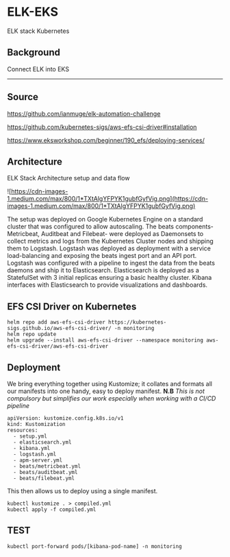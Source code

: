 # ELK-EKS
ELK stack Kubernetes 

## Background

Connect ELK into EKS

---

## Source

https://github.com/ianmuge/elk-automation-challenge

https://github.com/kubernetes-sigs/aws-efs-csi-driver#installation

https://www.eksworkshop.com/beginner/190_efs/deploying-services/

## Architecture

ELK Stack Architecture setup and data flow

![https://cdn-images-1.medium.com/max/800/1*TXtAlgYFPYK1gubfGyfVig.png](https://cdn-images-1.medium.com/max/800/1*TXtAlgYFPYK1gubfGyfVig.png)


The setup was deployed on Google Kubernetes Engine on a standard cluster that was configured to allow autoscaling. The beats components-Metricbeat, Auditbeat and Filebeat- were deployed as Daemonsets to collect metrics and logs from the Kubernetes Cluster nodes and shipping them to Logstash. Logstash was deployed as deployment with a service load-balancing and exposing the beats ingest port and an API port. Logstash was configured with a pipeline to ingest the data from the beats daemons and ship it to Elasticsearch. Elasticsearch is deployed as a StatefulSet with 3 initial replicas ensuring a basic healthy cluster. Kibana interfaces with Elasticsearch to provide visualizations and dashboards.

## EFS CSI Driver on Kubernetes

```
helm repo add aws-efs-csi-driver https://kubernetes-sigs.github.io/aws-efs-csi-driver/ -n monitoring
helm repo update
helm upgrade --install aws-efs-csi-driver --namespace monitoring aws-efs-csi-driver/aws-efs-csi-driver
```

## Deployment
We bring everything together using Kustomize; it collates and formats all our manifests into one handy, easy to deploy manifest. **N.B** _This is not compulsory but simplifies our work especially when working with a CI/CD pipeline_ 
```
apiVersion: kustomize.config.k8s.io/v1
kind: Kustomization
resources:
  - setup.yml
  - elasticsearch.yml
  - kibana.yml
  - logstash.yml
  - apm-server.yml
  - beats/metricbeat.yml
  - beats/auditbeat.yml
  - beats/filebeat.yml
```
This then allows us to deploy using a single manifest.
```
kubectl kustomize . > compiled.yml
kubectl apply -f compiled.yml
```

## TEST
```
kubectl port-forward pods/[kibana-pod-name] -n monitoring
```